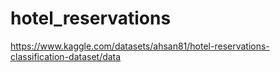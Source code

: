 # hotel_reservations

https://www.kaggle.com/datasets/ahsan81/hotel-reservations-classification-dataset/data